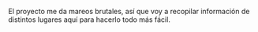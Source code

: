El proyecto me da mareos brutales, así que voy a recopilar información de distintos lugares aquí para hacerlo todo más fácil.